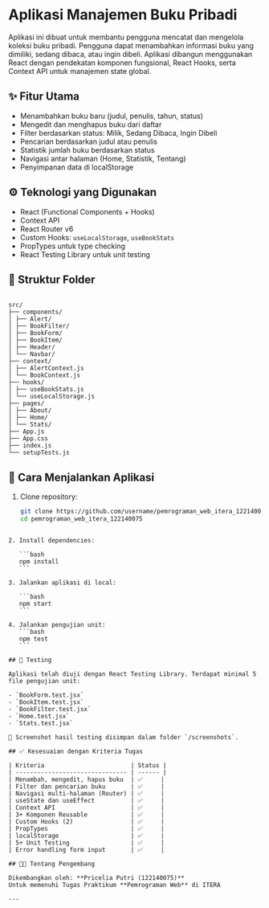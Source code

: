 # Aplikasi Manajemen Buku Pribadi

Aplikasi ini dibuat untuk membantu pengguna mencatat dan mengelola koleksi buku pribadi. Pengguna dapat menambahkan informasi buku yang dimiliki, sedang dibaca, atau ingin dibeli. Aplikasi dibangun menggunakan React dengan pendekatan komponen fungsional, React Hooks, serta Context API untuk manajemen state global.

## ✨ Fitur Utama

- Menambahkan buku baru (judul, penulis, tahun, status)
- Mengedit dan menghapus buku dari daftar
- Filter berdasarkan status: Milik, Sedang Dibaca, Ingin Dibeli
- Pencarian berdasarkan judul atau penulis
- Statistik jumlah buku berdasarkan status
- Navigasi antar halaman (Home, Statistik, Tentang)
- Penyimpanan data di localStorage

## ⚙️ Teknologi yang Digunakan

- React (Functional Components + Hooks)
- Context API
- React Router v6
- Custom Hooks: `useLocalStorage`, `useBookStats`
- PropTypes untuk type checking
- React Testing Library untuk unit testing

## 🧩 Struktur Folder

```

src/
├── components/
│ ├── Alert/
│ ├── BookFilter/
│ ├── BookForm/
│ ├── BookItem/
│ ├── Header/
│ └── Navbar/
├── context/
│ ├── AlertContext.js
│ └── BookContext.js
├── hooks/
│ ├── useBookStats.js
│ └── useLocalStorage.js
├── pages/
│ ├── About/
│ ├── Home/
│ └── Stats/
├── App.js
├── App.css
├── index.js
└── setupTests.js

```

## 🚀 Cara Menjalankan Aplikasi

1. Clone repository:
   ```bash
   git clone https://github.com/username/pemrograman_web_itera_122140075.git
   cd pemrograman_web_itera_122140075
   ```

````

2. Install dependencies:

   ```bash
   npm install
   ```

3. Jalankan aplikasi di local:

   ```bash
   npm start
   ```

4. Jalankan pengujian unit:
   ```bash
   npm test
   ```

## 🧪 Testing

Aplikasi telah diuji dengan React Testing Library. Terdapat minimal 5 file pengujian unit:

- `BookForm.test.jsx`
- `BookItem.test.jsx`
- `BookFilter.test.jsx`
- `Home.test.jsx`
- `Stats.test.jsx`

📸 Screenshot hasil testing disimpan dalam folder `/screenshots`.

## ✅ Kesesuaian dengan Kriteria Tugas

| Kriteria                        | Status |
| ------------------------------- | ------ |
| Menambah, mengedit, hapus buku  | ✅     |
| Filter dan pencarian buku       | ✅     |
| Navigasi multi-halaman (Router) | ✅     |
| useState dan useEffect          | ✅     |
| Context API                     | ✅     |
| 3+ Komponen Reusable            | ✅     |
| Custom Hooks (2)                | ✅     |
| PropTypes                       | ✅     |
| localStorage                    | ✅     |
| 5+ Unit Testing                 | ✅     |
| Error handling form input       | ✅     |

## 👩‍💻 Tentang Pengembang

Dikembangkan oleh: **Pricelia Putri (122140075)**
Untuk memenuhi Tugas Praktikum **Pemrograman Web** di ITERA

---
````
